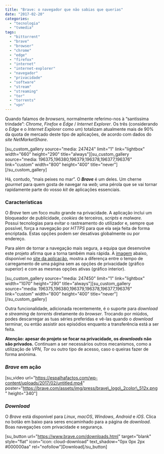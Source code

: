 ```yaml
---
title: "Brave: o navegador que não sabias que querias"
date: "2017-02-20"
categories: 
  - "tecnologia"
  - "tvmedia"
tags: 
  - "bittorrent"
  - "brave"
  - "browser"
  - "chrome"
  - "edge"
  - "firefox"
  - "internet"
  - "internet-explorer"
  - "navegador"
  - "privacidade"
  - "software"
  - "stream"
  - "streaming"
  - "tor"
  - "torrents"
  - "vpn"
---
```


Quando falamos de _browsers_, normalmente referimo-nos à “santíssima trindade”: _Chrome_, _Firefox_ e _Edge_ / _Internet Explorer_. Os três (considerando o _Edge_ e o _Internet Explorer_ como um) totalizam atualmente mais de 90% da quota de mercado deste tipo de aplicações, de acordo com dados do _site_ _NetMarketShare_.

\[su\_custom\_gallery source="media: 247424" limit="1" link="lightbox" width="660" height="290" title="always"\]\[su\_custom\_gallery source="media: 196375,196380,196379,196378,196377,196376" link="custom" width="800" height="400" title="never"\]\[/su\_custom\_gallery\]

Há, contudo, “mais peixes no mar”. O **_Brave_** é um deles. Um cherne _gourmet_ para quem gosta de navegar na _web_; uma pérola que se vai tornar rapidamente parte do vosso _kit_ de aplicações essenciais.

### Características

O _Brave_ tem um foco muito grande na privacidade. A aplicação inclui um bloqueador de publicidade, _cookies_ de terceiros, _scripts_ e _malware._ Possui tecnologias para evitar o rastreamento do utilizador e, sempre que possível, força a navegação por _HTTPS_ para que ela seja feita de forma encriptada. Estas opções podem ser desativas globalmente ou por endereço.

Para além de tornar a navegação mais segura, a equipa que desenvolve este projeto afirma que a torna também mais rápida. A [imagem](https://www.brave.com/assets/img/bg/pageload_graph.png) abaixo, disponível no [site da aplicação](https://www.brave.com/), mostra a diferença entre o tempo de carregamento de uma página sem as opções de privacidade (gráfico superior) e com as mesmas opções ativas (gráfico interior).

\[su\_custom\_gallery source="media: 247450" limit="1" link="lightbox" width="1070" height="290" title="always"\]\[su\_custom\_gallery source="media: 196375,196380,196379,196378,196377,196376" link="custom" width="800" height="400" title="never"\]\[/su\_custom\_gallery\]

Outra funcionalidade, adicionada recentemente, é o suporte para _download_ e _streaming_ de _torrents_ diretamente do _browser_. Trocando por miúdos, podes descarregar as tuas séries preferidas e vê-las quando o _download_ terminar, ou então assistir aos episódios enquanto a transferência está a ser feita.

**Atenção: apesar do projeto se focar na privacidade, os _downloads_ não são privados.** Continuam a ser necessários outros mecanismos, como a utilização de _VPN_, _Tor_ ou outro tipo de acesso, caso o queiras fazer de forma anónima.

### _Brave_ em ação

\[su\_video url="https://espalhafactos.com/wp-content/uploads/2017/02/untitled.mp4" poster="https://brave.com/assets/img/press/brave\_logo\_2color\_512x.png" height="340"\]

### _Download_

O _Brave_ está disponível para _Linux_, _macOS_, _Windows_, _Android_ e _iOS_. Clica no botão em baixo para seres encaminhado para a página de _download_. Boas navegações com privacidade e segurança.

\[su\_button url="https://www.brave.com/downloads.html" target="blank" style="flat" icon="icon: cloud-download" text\_shadow="0px 0px 2px #000000aa" rel="nofollow"\]Download\[/su\_button\]
